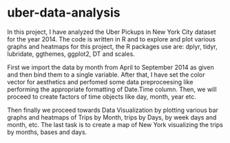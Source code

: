 # uber-data-analysis

In this project, I have analyzed the Uber Pickups in New York City dataset for the year 2014. The code is written in R and to explore and plot various graphs and heatmaps for this project, the R packages use are: dplyr, tidyr, lubridate, ggthemes, ggplot2, DT and scales.

First we import the data by month from April to September 2014 as given and then bind them to a single variable. After that, I have set the color vector for aesthetics and perfomed some data preproceesing like performing the appropriate formatting of Date.Time column. Then, we will proceed to create factors of time objects like day, month, year etc.

Then finally we proceed towards Data Visualization by plotting various bar graphs and heatmaps of Trips by Month, trips by Days, by week days and month, etc. The last task is to create a map of New York visualizing the trips by months, bases and days.
